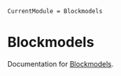 ```@meta
CurrentModule = Blockmodels
```

# Blockmodels

Documentation for [Blockmodels](https://github.com/jfb-h/Blockmodels.jl).

